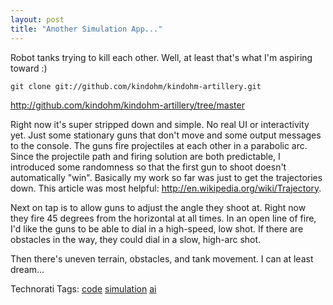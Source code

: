 ```yaml
---
layout: post
title: "Another Simulation App..."
---
```


<p>Robot tanks trying to kill each other.  Well, at least that's what I'm aspiring toward :)</p>
  
<pre><code>git clone git://github.com/kindohm/kindohm-artillery.git</code></pre>
<p><a title="http://github.com/kindohm/kindohm-artillery/tree/master" href="http://github.com/kindohm/kindohm-artillery/tree/master">http://github.com/kindohm/kindohm-artillery/tree/master</a></p>
  
<p>Right now it's super stripped down and simple.  No real UI or interactivity yet.  Just some stationary guns that don't move and some output messages to the console.  The guns fire projectiles at each other in a parabolic arc.  Since the projectile path and firing solution are both predictable, I introduced some randomness so that the first gun to shoot doesn't automatically "win".  Basically my work so far was just to get the trajectories down.  This article was most helpful: <a title="http://en.wikipedia.org/wiki/Trajectory" href="http://en.wikipedia.org/wiki/Trajectory">http://en.wikipedia.org/wiki/Trajectory</a>.</p>
  
<p>Next on tap is to allow guns to adjust the angle they shoot at.  Right now they fire 45 degrees from the horizontal at all times.  In an open line of fire, I'd like the guns to be able to dial in a high-speed, low shot.  If there are obstacles in the way, they could dial in a slow, high-arc shot.  </p>
  
<p>Then there's uneven terrain, obstacles, and tank movement.  I can at least dream...</p>
  
<div class="tags" id="scid:0767317B-992E-4b12-91E0-4F059A8CECA8:629d9960-2501-45df-8fb8-a2b315dfa76b">Technorati Tags: <a href="http://technorati.com/tags/code" target="_blank" rel="tag">code</a> <a href="http://technorati.com/tags/simulation" target="_blank" rel="tag">simulation</a> <a href="http://technorati.com/tags/ai" target="_blank" rel="tag">ai</a></div> 
